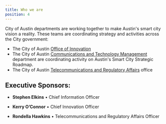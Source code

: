 ```yaml
---
title: Who we are
position: 4
---
```


City of Austin departments are working together to make Austin's smart city vision a reality. These teams are coordinating strategy and activities across the City government:

* The City of Austin [Office of Innovation](https://cityofaustin.github.io/innovation)
* The City of Austin [Communications and Technology Management](https://www.austintexas.gov/techreport/communications-and-technology-management) department are coordinating activity on Austin's Smart City Strategic Roadmap. 
* The City of Austin [Telecommunications and Regulatory Affairs](http://www.austintexas.gov/department/telecommunications) office

## Executive Sponsors:

* **Stephen Elkins** • Chief Information Officer

* **Kerry O’Connor** • Chief Innovation Officer

* **Rondella Hawkins** • Telecommunications and Regulatory Affairs Officer
